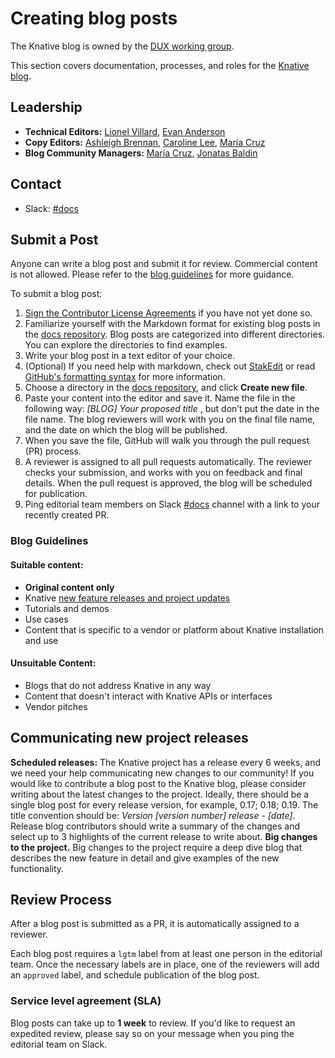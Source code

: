 # Creating blog posts

The Knative blog is owned by the [DUX working group](https://knative.dev/community/contributing/working-groups/working-groups/#documentation--user-experience).

This section covers documentation, processes, and roles for the [Knative blog](https://knative.dev/blog/).

## Leadership

- **Technical Editors:** [Lionel Villard](https://github.com/lionelvillard), [Evan Anderson](https://github.com/evankanderson)
- **Copy Editors:** [Ashleigh Brennan](https://github.com/abrennan89), [Caroline Lee](https://github.com/carieshmarie), [María Cruz](https://github.com/macruzbar)
- **Blog Community Managers:**  [María Cruz](https://github.com/macruzbar), [Jonatas Baldin](https://github.com/jonatasbaldin)

## Contact

- Slack: [#docs](https://knative.slack.com/archives/C9CV04DNJ)

## Submit a Post

Anyone can write a blog post and submit it for review. Commercial content is not allowed. Please refer to the [blog guidelines](#blog-guidelines) for more guidance.

To submit a blog post:

1. [Sign the Contributor License Agreements](https://github.com/knative/community/blob/main/CONTRIBUTING.md#contributor-license-agreements) if you have not yet done so.
1. Familiarize yourself with the Markdown format for existing blog posts in the [docs repository](https://github.com/knative/docs/tree/mkdocs/blog). Blog posts are categorized into different directories. You can explore the directories to find examples.
1. Write your blog post in a text editor of your choice.
1. (Optional) If you need help with markdown, check out [StakEdit](https://stackedit.io/app#) or read [GitHub's formatting syntax](https://help.github.com/en/github/writing-on-github/basic-writing-and-formatting-syntax) for more information.
1. Choose a directory in the [docs repository](https://github.com/knative/docs/tree/mkdocs/blog), and click **Create new file**.
1. Paste your content into the editor and save it. Name the file in the following way: *[BLOG] Your proposed title* , but don’t put the date in the file name. The blog reviewers will work with you on the final file name, and the date on which the blog will be published.
1. When you save the file, GitHub will walk you through the pull request (PR) process.
1. A reviewer is assigned to all pull requests automatically. The reviewer checks your submission, and works with you on feedback and final details. When the pull request is approved, the blog will be scheduled for publication.
1. Ping editorial team members on Slack [#docs](https://knative.slack.com/archives/C9CV04DNJ) channel with a link to your recently created PR.

### Blog Guidelines

#### Suitable content:
- **Original content only**
- Knative [new feature releases and project updates](#communicating-new-project-releases)
- Tutorials and demos
- Use cases
- Content that is specific to a vendor or platform about Knative installation and use

#### Unsuitable Content:
- Blogs that do not address Knative in any way
- Content that doesn't interact with Knative APIs or interfaces
- Vendor pitches

## Communicating new project releases
**Scheduled releases:** The Knative project has a release every 6 weeks, and we need your help communicating new changes to our community! If you would like to contribute a blog post to the Knative blog, please consider writing about the latest changes to the project. Ideally, there should be a single blog post for every release version, for example, 0.17; 0.18; 0.19. The title convention should be: *Version [version number] release - [date]*. Release blog contributors should write a summary of the changes and select up to 3 highlights of the current release to write about.
**Big changes to the project.** Big changes to the project require a deep dive blog that describes the new feature in detail and give examples of the new functionality.

## Review Process

After a blog post is submitted as a PR, it is automatically assigned to a reviewer.

Each blog post requires a `lgtm` label from at least one person in the editorial team. Once the necessary labels are in place, one of the reviewers will add an `approved` label, and schedule publication of the blog post.

### Service level agreement (SLA)

Blog posts can take up to **1 week** to review. If you'd like to request an expedited review, please say so on your message when you ping the editorial team on Slack.
